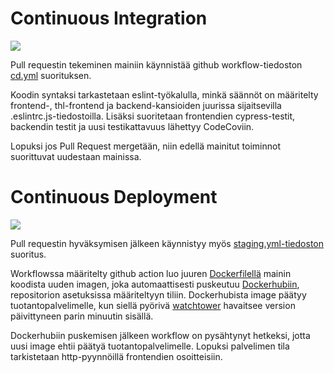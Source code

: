 # Continuous Integration

<img src="https://github.com/ohtuprojekti-mielentilatutkimus-thl/mielentilatutkimus-thl/blob/main/dokumentaatio/kuvat/ci.png"/>

Pull requestin tekeminen mainiin käynnistää github workflow-tiedoston [cd.yml](https://github.com/ohtuprojekti-mielentilatutkimus-thl/mielentilatutkimus-thl/blob/main/.github/workflows/cd.yml) suorituksen. 

Koodin syntaksi tarkastetaan eslint-työkalulla, minkä säännöt on määritelty frontend-, thl-frontend ja backend-kansioiden juurissa sijaitsevilla .eslintrc.js-tiedostoilla. Lisäksi suoritetaan frontendien cypress-testit, backendin testit ja uusi testikattavuus lähettyy CodeCoviin. 

Lopuksi jos Pull Request mergetään, niin edellä mainitut toiminnot suorittuvat uudestaan mainissa.

# Continuous Deployment
<img src="https://github.com/ohtuprojekti-mielentilatutkimus-thl/mielentilatutkimus-thl/blob/main/dokumentaatio/kuvat/cd.png" />

Pull requestin hyväksymisen jälkeen käynnistyy myös [staging.yml-tiedoston](https://github.com/ohtuprojekti-mielentilatutkimus-thl/mielentilatutkimus-thl/blob/main/.github/workflows/staging.yml) suoritus.

Workflowssa määritelty github action luo juuren [Dockerfilellä](https://github.com/ohtuprojekti-mielentilatutkimus-thl/mielentilatutkimus-thl/blob/main/Dockerfile) mainin koodista uuden imagen, joka automaattisesti puskeutuu [Dockerhubiin](https://hub.docker.com/), repositorion asetuksissa määriteltyyn tiliin. Dockerhubista image päätyy tuotantopalvelimelle, kun siellä pyörivä [watchtower](https://github.com/containrrr/watchtower) havaitsee version päivittyneen parin minuutin sisällä.

Dockerhubiin puskemisen jälkeen workflow on pysähtynyt hetkeksi, jotta uusi image ehtii päätyä tuotantopalvelimelle. Lopuksi palvelimen tila tarkistetaan http-pyynnöillä frontendien osoitteisiin.
